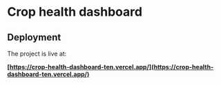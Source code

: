 # Crop health dashboard


## Deployment

The project is live at:

**[https://crop-health-dashboard-ten.vercel.app/](https://crop-health-dashboard-ten.vercel.app/)**
